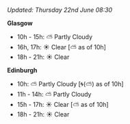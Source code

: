 *Updated: Thursday 22nd June 08:30*

**Glasgow**

* 10h - 15h: :partly_sunny: Partly Cloudy
* 16h, 17h: :sunny: Clear [:partly_sunny: as of 10h]
* 18h - 21h: :sunny: Clear

**Edinburgh**

* 10h: :partly_sunny: Partly Cloudy [:cyclone:(:partly_sunny:) as of 10h]
* 11h - 14h: :partly_sunny: Partly Cloudy
* 15h - 17h: :sunny: Clear [:partly_sunny: as of 10h]
* 18h - 21h: :sunny: Clear

